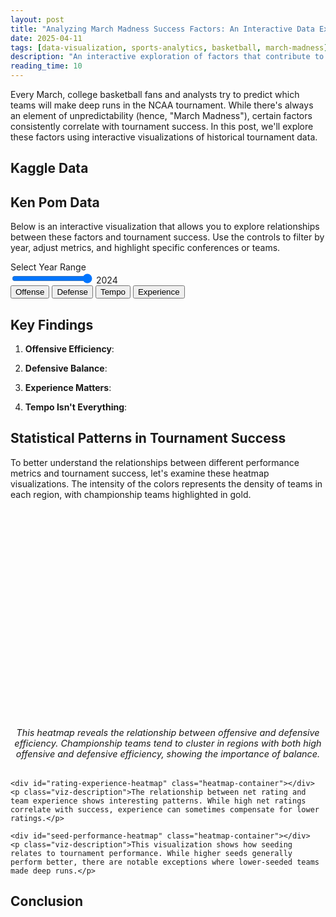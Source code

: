 ```yaml
---
layout: post
title: "Analyzing March Madness Success Factors: An Interactive Data Exploration"
date: 2025-04-11
tags: [data-visualization, sports-analytics, basketball, march-madness]
description: "An interactive exploration of factors that contribute to success in the NCAA March Madness tournament, using historical data and advanced analytics."
reading_time: 10
---
```


Every March, college basketball fans and analysts try to predict which teams will make deep runs in the NCAA tournament. While there's always an element of unpredictability (hence, "March Madness"), certain factors consistently correlate with tournament success. In this post, we'll explore these factors using interactive visualizations of historical tournament data.

## Kaggle Data


## Ken Pom Data

Below is an interactive visualization that allows you to explore relationships between these factors and tournament success. Use the controls to filter by year, adjust metrics, and highlight specific conferences or teams.

<div class="visualization-container">
    <div class="visualization-controls">
        <div class="viz-slider">
            <label for="year-slider">Select Year Range</label>
            <div class="slider-container">
                <input type="range" id="year-slider" min="2002" max="2024" value="2024">
                <span id="year-display">2024</span>
            </div>
        </div>
        <div class="metric-toggles">
            <button class="viz-button active" data-metric="offensive">Offense</button>
            <button class="viz-button" data-metric="defensive">Defense</button>
            <button class="viz-button" data-metric="tempo">Tempo</button>
            <button class="viz-button" data-metric="experience">Experience</button>
        </div>
    </div>
    <div id="success-factors-viz"></div>
    <div class="viz-legend"></div>
</div>

<script>
document.addEventListener('DOMContentLoaded', function() {
    // Wait for dependencies to load
    setTimeout(function() {
        // Load the visualization script
        var script = document.createElement('script');
        script.src = "{{ '/assets/js/visualizations/march-madness.js' | relative_url }}";
        script.onload = function() {
            // Initialize the visualization after script loads
            if (typeof initVisualization === 'function') {
                initVisualization();
            }
        };
        document.body.appendChild(script);
    }, 1000); // Give time for D3 and Vega to load
});
</script>

## Key Findings

1. **Offensive Efficiency**: 

2. **Defensive Balance**: 

3. **Experience Matters**: 

4. **Tempo Isn't Everything**: 

## Statistical Patterns in Tournament Success

To better understand the relationships between different performance metrics and tournament success, let's examine these heatmap visualizations. The intensity of the colors represents the density of teams in each region, with championship teams highlighted in gold.

<div class="visualization-container">
    <div id="offensive-defensive-heatmap" class="heatmap-container"></div>
    <p class="viz-description">This heatmap reveals the relationship between offensive and defensive efficiency. Championship teams tend to cluster in regions with both high offensive and defensive efficiency, showing the importance of balance.</p>
    
    <div id="rating-experience-heatmap" class="heatmap-container"></div>
    <p class="viz-description">The relationship between net rating and team experience shows interesting patterns. While high net ratings correlate with success, experience can sometimes compensate for lower ratings.</p>
    
    <div id="seed-performance-heatmap" class="heatmap-container"></div>
    <p class="viz-description">This visualization shows how seeding relates to tournament performance. While higher seeds generally perform better, there are notable exceptions where lower-seeded teams made deep runs.</p>
</div>

<div id="heatmap-tooltip" class="viz-tooltip"></div>

<script>
document.addEventListener('DOMContentLoaded', function() {
    // Wait for dependencies to load
    setTimeout(function() {
        // Load the heatmap visualization script
        var script = document.createElement('script');
        script.src = "{{ '/assets/js/visualizations/march-madness-heatmap.js' | relative_url }}";
        document.body.appendChild(script);
    }, 1000); // Give time for D3 to load
});
</script>

<style>
.heatmap-container {
    margin: 2rem 0;
    min-height: 300px;
}

.viz-description {
    font-size: 0.9rem;
    color: var(--secondary-color);
    margin: 1rem 0 2rem 0;
    text-align: center;
    font-style: italic;
}

.viz-tooltip {
    position: absolute;
    display: none;
    background: var(--card-background);
    border: 1px solid var(--border-color);
    border-radius: 4px;
    padding: 8px;
    font-size: 0.9rem;
    pointer-events: none;
    z-index: 1000;
    box-shadow: 0 2px 4px rgba(0, 0, 0, 0.1);
}

.heatmap-title {
    font-size: 1.1rem;
    font-weight: 500;
}
</style>

## Conclusion

